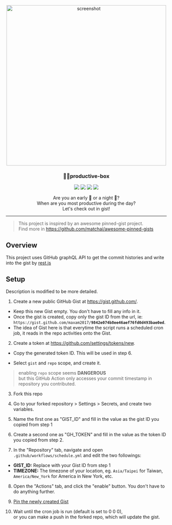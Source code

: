 <p align="center">
  <a href="http://lovera.maxam.now.sh/">
    <img src="https://user-images.githubusercontent.com/25841814/79395484-5081ae80-7fac-11ea-9e27-ac91472e31dd.png" alt="screenshot" width="500">
  </a>
  <h3 align="center">📌✨productive-box</h3>
</p>

<p align="center">
   <img src="https://img.shields.io/badge/language-typescript-blue?style"/>
   <img src="https://img.shields.io/github/license/maxam2017/productive-box"/>
   <img src="https://img.shields.io/github/stars/maxam2017/productive-box"/>
   <img src="https://img.shields.io/github/forks/maxam2017/productive-box"/>
</p>
<p align="center">
   Are you an early 🐤 or a night 🦉?
   <br/>
   When are you most productive during the day?
   <br/>
   Let's check out in gist!
</p>

---

> This project is inspired by an awesome pinned-gist project.<br/>Find more in https://github.com/matchai/awesome-pinned-gists

## Overview
This project uses GitHub graphQL API to get the commit histories and write into the gist by [rest.js](https://github.com/octokit/rest.js#readme)

## Setup
Description is modified to be more detailed.

1. Create a new public GitHub Gist at https://gist.github.com/.

  - Keep this new Gist empty. You don't have to fill any info in it.
  - Once the gist is created, copy only the gist ID from the url, ie: `https://gist.github.com/maxam2017/`**`9842e074b8ee46aef76fd0d493bae0ed`**.
  - The idea of Gist here is that everytime the script runs a scheduled cron job, it reads in the repo activities onto the Gist.  


2. Create a token at https://github.com/settings/tokens/new.

  - Copy the generated token ID. This will be used in step 6.

  - Select `gist` and `repo` scope, and create it.  
   > enabling `repo` scope seems **DANGEROUS**<br/>
   > but this GitHub Action only accesses your commit timestamp in repository you contributed.

3. Fork this repo

4. Go to your forked repository > Settings > Secrets, and create two variables.

5. Name the first one as "GIST_ID" and fill in the value as the gist ID you copied from step 1

6. Create a second one as "GH_TOKEN" and fill in the value as the token ID you copied from step 2.

7. In the "Repository" tab, navigate and open `.github/workflows/schedule.yml` and edit the two followings:

  - **GIST_ID:** Replace with your Gist ID from step 1
  - **TIMEZONE:** The timezone of your location, eg. `Asia/Taipei` for Taiwan, `America/New_York` for America in New York, etc.


8. Open the "Actions" tab, and click the "enable" button. You don't have to do anything further.

9. [Pin the newly created Gist](https://help.github.com/en/github/setting-up-and-managing-your-github-profile/pinning-items-to-your-profile)

10. Wait until the cron job is run (default is set to 0 0 0),  
or you can make a push in the forked repo, which will update the gist.

